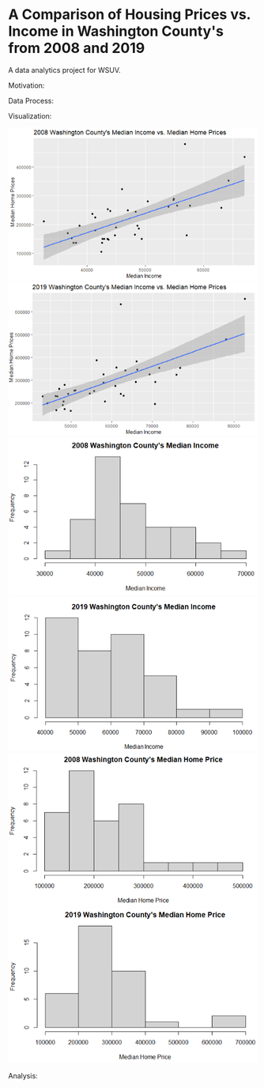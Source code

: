 # A Comparison of Housing Prices vs. Income in Washington County's from 2008 and 2019
A data analytics project for WSUV.

Motivation:

Data Process:

Visualization:

<img src="https://github.com/joejeflef/DataAnalyticsProject/blob/main/2008MedianHousePricevsMedianIncome.PNG">

<img src="https://github.com/joejeflef/DataAnalyticsProject/blob/main/2019MedianHousePricevsMedianIncome.PNG">

<img src="https://github.com/joejeflef/DataAnalyticsProject/blob/main/2008MedianIncomeHistogram.PNG">

<img src="https://github.com/joejeflef/DataAnalyticsProject/blob/main/2019MedianIncomeHistogram.PNG">

<img src="https://github.com/joejeflef/DataAnalyticsProject/blob/main/2008MedianHomePrice.PNG">

<img src="https://github.com/joejeflef/DataAnalyticsProject/blob/main/2019MedianHomePrice.PNG">

Analysis:

